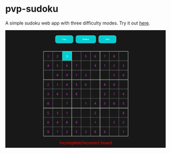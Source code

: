 # pvp-sudoku
A simple sudoku web app with three difficulty modes. Try it out [here](https://zanderson004.github.io/pvp-sudoku/).

![Screenshot](sudoku.png)
